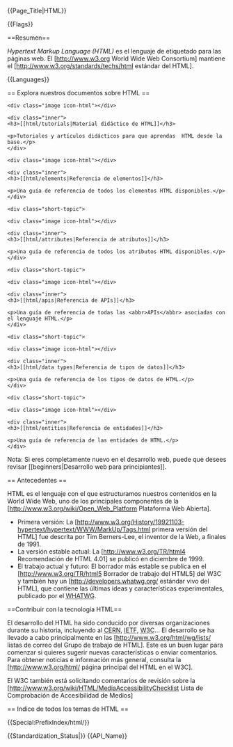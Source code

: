 {{Page_Title|HTML}}

{{Flags}}

==Resumen==

<dfn><span lang="en">Hypertext Markup Language</span> (HTML)</dfn> es el lenguaje de etiquetado para las páginas web. El [http://www.w3.org World Wide Web Consortium] mantiene el [http://www.w3.org/standards/techs/html estándar del HTML].

{{Languages}}

== Explora nuestros documentos sobre HTML ==

<div class="topic-container">

  <div class="short-topic">
  
    <div class="image icon-html"></div>
    
    <div class="inner">
    <h3>[[html/tutorials|Material didáctico de HTML]]</h3>
    
    <p>Tutoriales y artículos didácticos para que aprendas  HTML desde la base.</p>
    </div>
  
  </div>
  
  <div class="short-topic">
  
    <div class="image icon-html"></div>
    
    <div class="inner">
    <h3>[[html/elements|Referencia de elementos]]</h3>
    
    <p>Una guía de referencia de todos los elementos HTML disponibles.</p>
    </div>
  
  </div>
 
    <div class="short-topic">
  
    <div class="image icon-html"></div>
    
    <div class="inner">
    <h3>[[html/attributes|Referencia de atributos]]</h3>
    
    <p>Una guía de referencia de todos los atributos HTML disponibles.</p>
    </div>
  
  </div>

  
    <div class="short-topic">
  
    <div class="image icon-html"></div>
    
    <div class="inner">
    <h3>[[html/apis|Referencia de APIs]]</h3>
    
    <p>Una guía de referencia de todas las <abbr>APIs</abbr> asociadas con el lenguaje HTML.</p>
    </div>
  
  </div>

  
    <div class="short-topic">
  
    <div class="image icon-html"></div>
    
    <div class="inner">
    <h3>[[html/data types|Referencia de tipos de datos]]</h3>
    
    <p>Una guía de referencia de los tipos de datos de HTML.</p>
    </div>
  
  </div>

  
    <div class="short-topic">
  
    <div class="image icon-html"></div>
    
    <div class="inner">
    <h3>[[html/entities|Referencia de entidades]]</h3>
    
    <p>Una guía de referencia de las entidades de HTML.</p>
    </div>
  
  </div>

</div>
<div class="clearfixboth"></div>



Nota: Si eres completamente nuevo en el desarrollo web, puede que desees revisar [[beginners|Desarrollo web para principiantes]].

== Antecedentes ==

HTML es el lenguaje con el que estructuramos nuestros contenidos en la <span lang="en">World Wide Web</span>, uno de los principales componentes de la [http://www.w3.org/wiki/Open_Web_Platform Plataforma Web Abierta].


* Primera versión: La [http://www.w3.org/History/19921103-hypertext/hypertext/WWW/MarkUp/Tags.html primera versión del HTML] fue descrita por Tim Berners-Lee, el inventor de la Web, a finales de 1991.
* La versión estable actual: La [http://www.w3.org/TR/html4 Recomendación de HTML 4.01] se publicó en diciembre de 1999.
* El trabajo actual y futuro: El borrador más estable se publica en el [http://www.w3.org/TR/html5 Borrador de trabajo del HTML5] del W3C y también hay un [http://developers.whatwg.org/ estándar vivo del HTML], que contiene las últimas ideas y características experimentales, publicado por el <abbr title="Web Hypertext Application Technology Working Group" lang="en">WHATWG</abbr>.


==Contribuir con la tecnología HTML==

El desarrollo del HTML ha sido conducido por diversas organizaciones durante su historia, incluyendo al <abbr title="Conseil Européen pour la Recherche Nucléaire" lang="fr">CERN</abbr>, <abbr title="Internet Engineering Task Force" lang ="en">IETF</abbr>, <abbr title="World Wide Web Consortium" lang ="en">W3C</abbr>&hellip; El desarrollo se ha llevado a cabo principalmente en las [http://www.w3.org/html/wg/lists/ listas de correo del Grupo de trabajo de HTML]. Este es un buen lugar para comenzar si quieres sugerir nuevas características o enviar comentarios. Para obtener noticias e información más general, consulta la [http://www.w3.org/html/ página principal del HTML en el W3C].

El W3C también está solicitando comentarios de revisión  sobre la [http://www.w3.org/wiki/HTML/MediaAccessibilityChecklist Lista de Comprobación de Accesibilidad de Medios]

== Indice de todos los temas de HTML ==

{{Special:PrefixIndex/html/}}

{{Standardization_Status|}}
{{API_Name}}